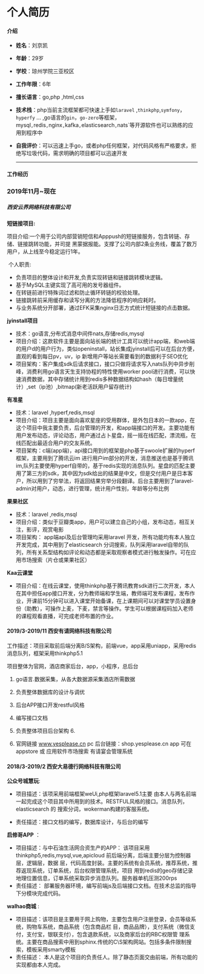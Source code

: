 # 个人简历

#### 介绍

- **姓名**：刘京凯

- **年龄**：29岁

- **学校**：琼州学院三亚校区

- **工作年限**：6年

- **擅长语言**：go,php ,html,css

- **技术栈**：php当前主流框架都可快速上手如`laravel` ,`thinkphp`,`symfony`，`hyperfy` ... ,go语言的`gin`，`go-zero`等框架，mysql`,`redis`,`nginx`,`kafka`,`elasticsearch`,`nats`等开源软件也可以熟练的应用到程序中

- **自我评价**：可以迅速上手go，或者php任何框架，对代码风格有严格要求，拒绝写垃圾代码，需求明确的项目都可以迅速开发

  ------

  

#### 工作经历

### 2019年11月~现在

##### 西安云界网络科技有限公司

**短链接项目:**

项目介绍:一个用于公司内部营销短信和Apppush的短链接服务，包含转链、存储、链接跳转功能，并司提  黑蒙据报能。支撑了公司内部2条业务线，覆盖了数万用户，从上线至今稳定运行1年。

​    个人职责:

 - 负责项目的整体设计和开发,负责实现转链和链接跳转模块逻辑。
 - 基于MySQL主键实现了高可用的发号器组件。
 - 在转链前进行特殊词过滤和防止循环转链的校验处理。
 - 链接跳转前采用缓存和读写分离的方法降低程序的响应耗时。
 - 与业务系统分开部署，通过EFK采集nginx日志方式统计短链接的点击数据。

**jyinstall项目**

- 技术：go语言,分布式消息中间件nats,存储redis,mysql 
- 项目介绍：这款软件主要是面向站长端的统计工具可以统计app端，和web端的用户d的用户行为，类似openinstall，站长集成jyinstall后可以在后台方便，直观的看到每日pv，uv，ip 新增用户等站长需要看到的数据利于SEO优化
- 项目架构：客户集成sdk后请求接口，接口只做将请求写入nats队列中异步削峰，消费利用go语言天生支持协程的特性使用worker pool进行消费，可以快速消费数据，其中存储统计用到redis多种数据结构如hash（每日增量统计）,set（ip池）,bitmap(新老活跃用户留存统计)



 **有准星**

- 技术：laravel ,hyperf,redis,msql 
- 项目介绍：项目主要是面向喜欢星座的受用群体，是外包日本的一款app，在这个项目中我主要负责，后台管理的开发，和app端接口的开发。主要功能有用户发布动态，评论动态，用户通过占卜星盘，摇一摇在线匹配，漂流瓶，在线匹配出最适合用户的交友系统。
- 项目架构：c端(app端)，api接口用到的框架是php基于swoole扩展的hyperf框架，主要用到了腾讯云im 进行用户im部分的开发，消息推送也是基于腾讯im,队列主要使用hyperf自带的，基于redis实现的消息队列。星盘的匹配主要用了第三方的sdk，其中因为sdk给出的结果是中文，但是交付用户是日本客户，所以用到了穷举法，将返回结果穷举分段翻译。后台主要用到了laravel-admin对用户，动态，进行管理，统计用户性别，年龄等分布比例



**果果社区**

- 技术：laravel ,redis,msql
- 项目介绍：类似于豆瓣类app，用户可以建立自己的小组，发布动态，相互关注，影评，观赏电影
- 项目架构： app端api及后台管理均采用laravel 开发，所有功能均有本人独立开发完成，其中用到了elasticsearch 分词搜索，队列采用laravel自带的队列，所有关系型结构如评论和动态都是采取观察者模式进行触发操作。可在应用市场搜索（片仓或果果社区）

**Kaa云课堂**

- 项目介绍：在线云课堂，使用thinkphp基于腾讯教育sdk进行二次开发，本人在其中担任app接口开发，分为教师端和学生端，教师端可发布课程，发布作业，开课前15分钟可以进入课堂开始备课，在上课期间可以对课堂学员设置身份（助教），可操作上麦，下麦，禁言等操作。学生可以根据课程码加入老师的课程观看直播，可完成老师布置的作业。



#### 2019/3-2019/11  西安有请网络科技有限公司

工作描述：项目采取前后端分离B/S架构，前端vue，app采用uniapp，采用redis消息队列，框架采用thinkphp5.1

项目整体为官网，酒店商家后台，app，小程序，总后台 

1. go语言.数据采集，从各大数据源采集酒店所需数据

2. 负责整体数据库的设计与调优 

3. 后台APP接口开发restful风格

4. 编写接口文档 

5. 负责整体项目后台架构 6.
6. 官网链接 www.yesplease.cn pc 后台链接：shop.yesplease.cn app 可在 appstore 或 应用软件市场搜索 有请宴会管理系统



#### 2018/3-2019/2 西安大易德行网络科技有限公司

**公众号城慧玩**:

- 项目描述：该项采用前端框架weUi,php框架laravel5.1主要 由本人与两名前端一起完成这个项目其中所用到的技术。RESTFUL风格的接口。消息队列，elasticsearch 的 搜索分词，wokerman构建的客服系统。 

- 责任描述：接口文档的编写，数据库设计，与后台的编写

  

**启修哥APP** ：

- 项目描述：与中石油生活网合资生产的APP： 该项目采用thinkphp5,redis,mysql,vue,apicloud 前后端分离，后端主要分层为控制器层，逻辑层，数据 层，代码高度封装。主要的系统有会员系统，推荐系统，推荐返现系统，订单系统，后台权限管理系统，项目 用到redis的geo存储记录地理位置信息，订单系统采取异步消息队列。服务器单机压测200rps
- 责任描述： 部署服务器环境，编写前端js及后端接口文档。在技术总监的指导下分模块完成代码。

 **walhao商城** :

- 项目描述：该项目是主要用于网上购物，主要包含用户注册登录，会员等级系统，购物车系统，商品系统（包含商品栏 目，商品品牌），支付系统（微信支付，支付宝，银联支付），包含退款系统，以及商家后台的RBC权限管 理系统。主要在商品搜索中用到sphinx.传统的C\S架构网站。包括多条件限制搜索，模板采用smarty模板 
- 责任描述：  本人是这个项目的负责任人。除了静态页面交由前端，所有功能的实现都由本人完成。 